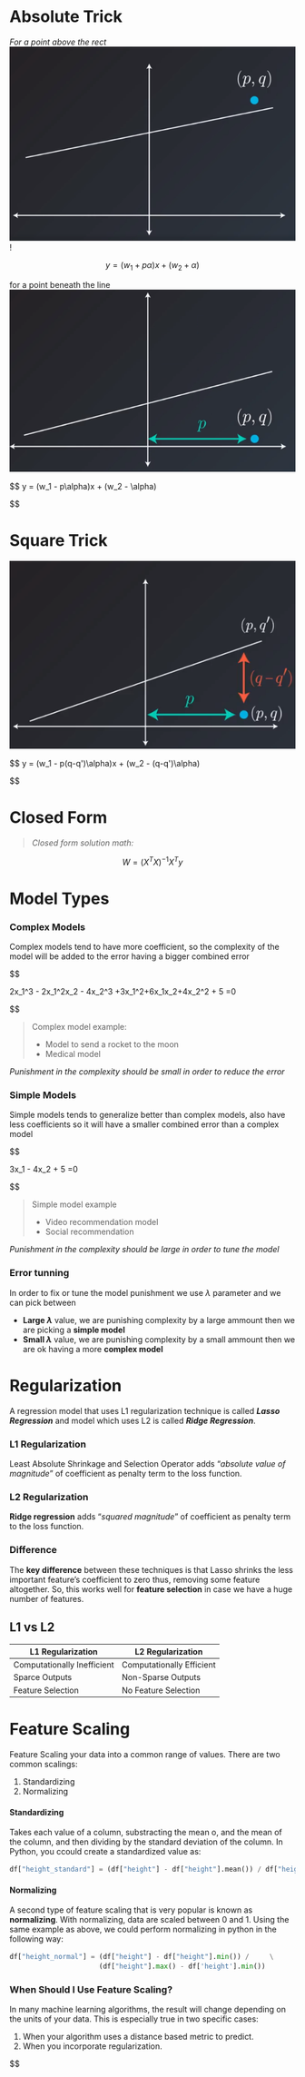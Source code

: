 # Absolute Trick

*For a point above the rect*
![Image Beneath](./images/point-above.png)!

$$
y = (w_1 + p\alpha)x + (w_2 + \alpha)
$$

for a point beneath the line
![Image Beneath](./images/below.png)

$$
y = (w_1 - p\alpha)x + (w_2 - \alpha)

$$

# Square Trick
![Image Beneath](./images/squaretrick.png)

$$
y = (w_1 - p(q-q')\alpha)x + (w_2 - (q-q')\alpha)

$$

# Closed  Form

> *Closed form solution math:*

$$
W=(X^T X)^{-1} X^Ty
$$


# Model Types

### Complex Models
Complex models tend to have more coefficient, so the complexity of the model will be added to the error having a bigger combined error

$$

2x_1^3 - 2x_1^2x_2 - 4x_2^3 +3x_1^2+6x_1x_2+4x_2^2 + 5 =0

$$
> Complex model example: 
>  - Model to send a rocket to the moon
>  - Medical model

*Punishment in the complexity should be small in order to reduce the error*

### Simple Models
Simple models tends to generalize better than complex models, also have less coefficients so it will have a smaller combined error than a complex model

$$

3x_1 - 4x_2 + 5 =0

$$
> Simple model example
>  - Video recommendation model
>  - Social recommendation

*Punishment in the complexity should be large in order to tune the model*


### Error tunning 
In order to fix or tune the model punishment we use $\lambda$ parameter and we can pick between

 - **Large $\lambda$** value, we are punishing complexity by a large ammount then we are picking a **simple model**
 - **Small $\lambda$** value, we are punishing complexity by a small ammount then we are ok having  a more **complex model**


# Regularization

A regression model that uses L1 regularization technique is called **_Lasso Regression_** and model which uses L2 is called **_Ridge Regression_**.


### L1 Regularization 
Least Absolute Shrinkage and Selection Operator adds “_absolute value of magnitude_” of coefficient as penalty term to the loss function.



### L2 Regularization
**Ridge regression** adds “_squared magnitude_” of coefficient as penalty term to the loss function.



### Difference

The **key difference** between these techniques is that Lasso shrinks the less important feature’s coefficient to zero thus, removing some feature altogether. So, this works well for **feature selection** in case we have a huge number of features.



## L1 vs L2
| L1 Regularization           | L2 Regularization         |
| --------------------------- | ------------------------- |
| Computationally Inefficient | Computationally Efficient |
| Sparce Outputs              | Non-Sparse Outputs        |
| Feature Selection           | No Feature Selection      |

# Feature Scaling

Feature Scaling your data into a common range of values. There are two common scalings:

 1. Standardizing 
 2. Normalizing

#### Standardizing

Takes each value of a column, substracting the mean o, and the mean of the column, and then dividing by the standard deviation of the column. In Python, you ccould create a standardized value as:
```python
df["height_standard"] = (df["height"] - df["height"].mean()) / df["height"].std()
```

#### Normalizing

A second type of feature scaling that is very popular is known as  **normalizing**. With normalizing, data are scaled between 0 and 1. Using the same example as above, we could perform normalizing in python in the following way:

```python
df["height_normal"] = (df["height"] - df["height"].min()) /     \
                      (df["height"].max() - df['height'].min())
```

### When Should I Use Feature Scaling?

In many machine learning algorithms, the result will change depending on the units of your data. This is especially true in two specific cases:

1.  When your algorithm uses a distance based metric to predict.
2.  When you incorporate regularization.
<!--stackedit_data:
eyJoaXN0b3J5IjpbNzkxNzc1MjgzLDE1NjM1MzA0NTAsMjEzMT
MyNjk0MSwtMTU0NjE1NTQ5MiwtMTM0ODA5Njc2OCwxODY5NTI3
MTUzLC02OTQwMTUxNjUsMTE2NzQ3MTQyMSwxODI1MTc5OTczLC
0xOTg0NTcyMjAxXX0=
-->

$$

